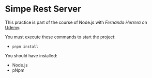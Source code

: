 # Simpe Rest Server

This practice is part of the course of Node.js with *Fernando Herrera* on [Udemy](https://www.udemy.com/course/node-de-cero-a-experto/).

You must execute these commands to start the project:

- `pnpm install`

You should have installed:
- Node.js
- pNpm